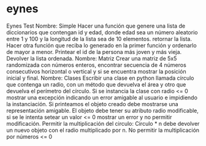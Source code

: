 # eynes
Eynes Test
Nombre: Simple 
Hacer una función que genere una lista de diccionarios que contengan id y edad, donde edad sea un número aleatorio entre 1 y 100 y la longitud de la lista sea de 10 elementos. retornar la lista. 
Hacer otra función que reciba lo generado en la primer función y ordenarlo de mayor a menor. Printear el id de la persona más joven y más vieja. Devolver la lista ordenada. 
Nombre: Matriz 
Crear una matriz de 5x5 randomizada con números enteros, encontrar secuencia de 4 números consecutivos horizontal o vertical y si se encuentra mostrar la posición inicial y final. 
Nombre: Clases 
Escribir una clase en python llamada círculo que contenga un radio, con un método que devuelva el área y otro que devuelva el perímetro del círculo. 
Si se instancia la clase con radio <= 0 mostrar una excepción indicando un error amigable al usuario e impidiendo la instanciación. 
Si printeamos el objeto creado debe mostrarse una representación amigable. El objeto debe tener su atributo radio modificable, si se le intenta setear un valor <= 0 mostrar un error y no permitir modificación. 
Permitir la multiplicación del circulo: Circulo * n debe devolver un nuevo objeto con el radio multiplicado por n. No permitir la multiplicación por números <= 0 
